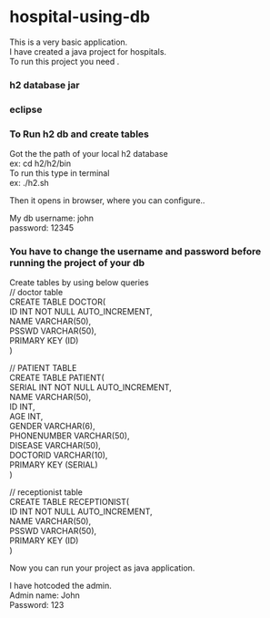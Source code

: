 # hospital-using-db
This is a very basic application. <br>
I have created a java project for hospitals. <br>
To run this project you need . <br>

### h2 database jar
### eclipse

### To Run h2 db and create tables
Got the the path of your local h2 database <br>
ex: cd h2/h2/bin <br>
To run this type in terminal <br>
ex: ./h2.sh <br>

Then it opens in browser, where you can configure.. <br>

My db username: john <br>
password: 12345 <br>

### You have to change the username and password before running the project of your db

Create tables by using below queries <br>
// doctor table <br>
CREATE TABLE DOCTOR( <br>
    ID INT NOT NULL AUTO_INCREMENT, <br>
    NAME VARCHAR(50), <br>
    PSSWD VARCHAR(50), <br>
    PRIMARY KEY (ID) <br>
) <br>

// PATIENT TABLE <br>
CREATE TABLE PATIENT( <br>
    SERIAL INT NOT NULL AUTO_INCREMENT, <br>
    NAME VARCHAR(50), <br>
    ID INT, <br>
    AGE INT, <br>
    GENDER VARCHAR(6), <br>
    PHONENUMBER VARCHAR(50), <br>
    DISEASE VARCHAR(50), <br>
    DOCTORID VARCHAR(10), <br>
    PRIMARY KEY (SERIAL) <br>
)

// receptionist table <br>
CREATE TABLE RECEPTIONIST( <br>
    ID INT NOT NULL AUTO_INCREMENT, <br>
    NAME VARCHAR(50), <br>
    PSSWD VARCHAR(50), <br>
    PRIMARY KEY (ID) <br>
) <br>

Now you can run your project as java application.

I have hotcoded the admin. <br>
Admin name: John <br>
Password: 123 <br>
